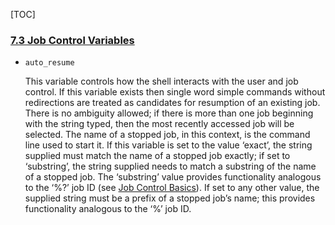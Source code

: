 [TOC]



### [7.3 Job Control Variables](https://www.gnu.org/software/bash/manual/html_node/Job-Control-Variables.html#Job-Control-Variables)

- `auto_resume`

  This variable controls how the shell interacts with the user and job control. If this variable exists then single word simple commands without redirections are treated as candidates for resumption of an existing job. There is no ambiguity allowed; if there is more than one job beginning with the string typed, then the most recently accessed job will be selected. The name of a stopped job, in this context, is the command line used to start it. If this variable is set to the value ‘exact’, the string supplied must match the name of a stopped job exactly; if set to ‘substring’, the string supplied needs to match a substring of the name of a stopped job. The ‘substring’ value provides functionality analogous to the ‘%?’ job ID (see [Job Control Basics](https://www.gnu.org/software/bash/manual/html_node/Job-Control-Basics.html#Job-Control-Basics)). If set to any other value, the supplied string must be a prefix of a stopped job’s name; this provides functionality analogous to the ‘%’ job ID.

